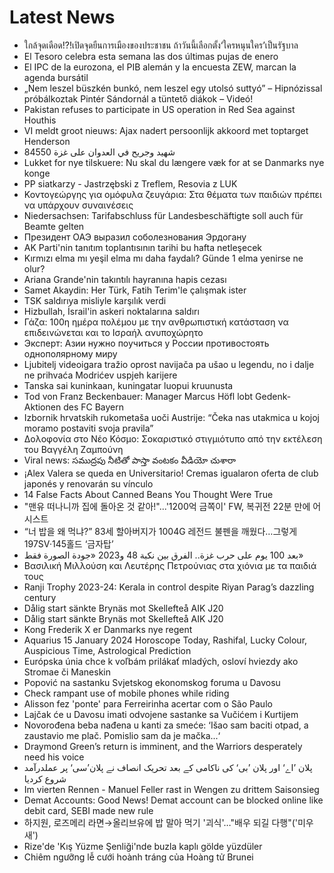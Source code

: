 # Latest News
-  ใกล้จุดเดือด!?!เปิดจุดยืนการเมืองของประชาชน ถ้าวันนี้เลือกตั้ง‘ใครหนุนใคร’เป็นรัฐบาล
-  El Tesoro celebra esta semana las dos últimas pujas de enero
-  El IPC de la eurozona, el PIB alemán y la encuesta ZEW, marcan la agenda bursátil
-  „Nem leszel büszkén bunkó, nem leszel egy utolsó suttyó” – Hipnózissal próbálkoztak Pintér Sándornál a tüntető diákok – Videó!
-  Pakistan refuses to participate in US operation in Red Sea against Houthis
-  VI meldt groot nieuws: Ajax nadert persoonlijk akkoord met toptarget Henderson
-  84550 شهيد وجريح في العدوان على غزة
-  Lukket for nye tilskuere: Nu skal du længere væk for at se Danmarks nye konge
-  PP siatkarzy - Jastrzębski z Treflem, Resovia z LUK
-  Κοντογεώργης για ομόφυλα ζευγάρια: Στα θέματα των παιδιών πρέπει να υπάρχουν συναινέσεις
-  Niedersachsen: Tarifabschluss für Landesbeschäftigte soll auch für Beamte gelten
-  Президент ОАЭ выразил соболезнования Эрдогану
-  AK Parti'nin tanıtım toplantısının tarihi bu hafta netleşecek
-  Kırmızı elma mı yeşil elma mı daha faydalı? Günde 1 elma yenirse ne olur?
-  Ariana Grande'nin takıntılı hayranına hapis cezası
-  Samet Akaydin: Her Türk, Fatih Terim'le çalışmak ister
-  TSK saldırıya misliyle karşılık verdi
-  Hizbullah, İsrail'in askeri noktalarına saldırı
-  Γάζα: 100η ημέρα πολέμου με την ανθρωπιστική κατάσταση να επιδεινώνεται και το Ισραήλ ανυποχώρητο
-  Эксперт: Азии нужно поучиться у России противостоять однополярному миру
-  Ljubitelj videoigara tražio oprost navijača pa ušao u legendu, no i dalje ne prihvaća Modrićev uspjeh karijere
-  Tanska sai kuninkaan, kuningatar luopui kruunusta
-  Tod von Franz Beckenbauer: Manager Marcus Höfl lobt Gedenk-Aktionen des FC Bayern
-  Izbornik hrvatskih rukometaša uoči Austrije: “Čeka nas utakmica u kojoj moramo postaviti svoja pravila”
-  Δολοφονία στο Νέο Κόσμο: Σοκαριστικό στιγμιότυπο από την εκτέλεση του Βαγγέλη Ζαμπούνη
-  Viral news: సముద్రపు నీటితో పాస్తా వంటకం వీడియో చుశారా
-  ¡Alex Valera se queda en Universitario! Cremas igualaron oferta de club japonés y renovarán su vínculo
-  14 False Facts About Canned Beans You Thought Were True
-  "맨유 떠나니까 집에 돌아온 것 같아!"...'1200억 금쪽이' FW, 복귀전 22분 만에 어시스트
-  “너 밥을 왜 먹냐?” 83세 할아버지가 1004G 레전드 불펜을 깨웠다…그렇게 197SV·145홀드 ‘금자탑’
-  بعد 100 يوم على حرب غزة.. الفرق بين نكبة 48 و2023 «جودة الصورة فقط»
-  Βασιλική Μιλλούση και Λευτέρης Πετρούνιας στα χιόνια με τα παιδιά τους
-  Ranji Trophy 2023-24: Kerala in control despite Riyan Parag’s dazzling century
-  Dålig start sänkte Brynäs mot Skellefteå AIK J20
-  Dålig start sänkte Brynäs mot Skellefteå AIK J20
-  Kong Frederik X er Danmarks nye regent
-  Aquarius 15 January 2024 Horoscope Today, Rashifal, Lucky Colour, Auspicious Time, Astrological Prediction
-  Európska únia chce k voľbám prilákať mladých, osloví hviezdy ako Stromae či Maneskin
-  Popović na sastanku Svjetskog ekonomskog foruma u Davosu
-  Check rampant use of mobile phones while riding
-  Alisson fez 'ponte' para Ferreirinha acertar com o São Paulo
-  Lajčak će u Davosu imati odvojene sastanke sa Vučićem i Kurtijem
-  Novorođena beba nađena u kanti za smeće: ‘Išao sam baciti otpad, a zaustavio me plač. Pomislio sam da je mačka...‘
-  Draymond Green’s return is imminent, and the Warriors desperately need his voice
-  پلان ’اے‘ اور پلان ’بی‘ کی ناکامی کے بعد تحریک انصاف نے پلان’سی‘ پر عملدرآمد شروع کردیا
-  Im vierten Rennen - Manuel Feller rast in Wengen zu drittem Saisonsieg
-  Demat Accounts: Good News! Demat account can be blocked online like debit card, SEBI made new rule
-  하지원, 로즈메리 라면→올리브유에 밥 말아 먹기 '괴식'…"배우 되길 다행"('미우새')
-  Rize'de 'Kış Yüzme Şenliği'nde buzla kaplı gölde yüzdüler
-  Chiêm ngưỡng lễ cưới hoành tráng của Hoàng tử Brunei
